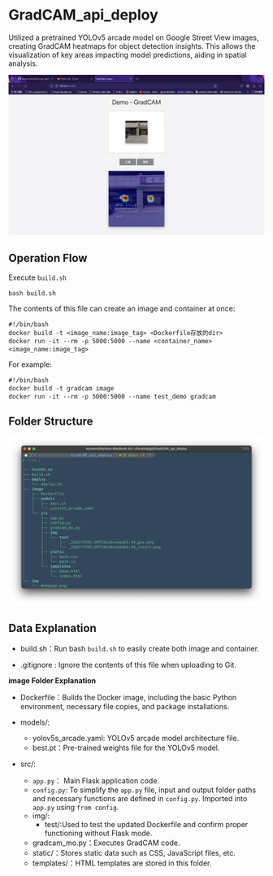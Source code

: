 # GradCAM_api_deploy
Utilized a pretrained YOLOv5 arcade model on Google Street View images, creating GradCAM heatmaps for object detection insights. This allows the visualization of key areas impacting model predictions, aiding in spatial analysis.

![Webpage](img/Webpage.png)

## Operation Flow
Execute `build.sh`

```
bash build.sh
```
The contents of this file can create an image and container at once:
```
#!/bin/bash
docker build -t <image_name:image_tag> <Dockerfile存放的dir>
docker run -it --rm -p 5000:5000 --name <container_name> <image_name:image_tag>
```

For example:
```
#!/bin/bash
docker build -t gradcam image
docker run -it --rm -p 5000:5000 --name test_demo gradcam
```

## Folder Structure
![filestructure](img/construction.png)

## Data Explanation
- build.sh：Run bash `build.sh` to easily create both image and container.

- .gitignore : Ignore the contents of this file when uploading to Git.


**image Folder Explanation**
- Dockerfile：Builds the Docker image, including the basic Python environment, necessary file copies, and package installations.


- models/:
    - yolov5s_arcade.yaml: YOLOv5 arcade model architecture file.
    - best.pt：Pre-trained weights file for the YOLOv5 model.


- src/:
    - `app.py`： Main Flask application code.
    - `config.py`: To simplify the `app.py` file, input and output folder paths and necessary functions are defined in `config.py`. Imported into `app.py` using `from config`.
    - img/:
        - test/:Used to test the updated Dockerfile and confirm proper functioning without Flask mode.
    - gradcam_mo.py：Executes GradCAM code.
    - static/：Stores static data such as CSS, JavaScript files, etc.
    - templates/：HTML templates are stored in this folder.
